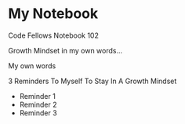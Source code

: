 # My Notebook
Code Fellows Notebook 102

Growth Mindset in my own words...

My own words

3 Reminders To Myself To Stay In A Growth Mindset
- Reminder 1
- Reminder 2
- Reminder 3
